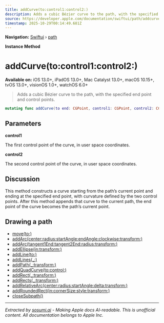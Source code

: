 ```yaml
---
title: addCurve(to:control1:control2:)
description: Adds a cubic Bézier curve to the path, with the specified end point and control points.
source: https://developer.apple.com/documentation/swiftui/path/addcurve(to:control1:control2:)
timestamp: 2025-10-29T00:14:49.681Z
---
```


**Navigation:** [Swiftui](/documentation/swiftui) › [path](/documentation/swiftui/path)

**Instance Method**

# addCurve(to:control1:control2:)

**Available on:** iOS 13.0+, iPadOS 13.0+, Mac Catalyst 13.0+, macOS 10.15+, tvOS 13.0+, visionOS 1.0+, watchOS 6.0+

> Adds a cubic Bézier curve to the path, with the specified end point and control points.

```swift
mutating func addCurve(to end: CGPoint, control1: CGPoint, control2: CGPoint)
```

## Parameters

**control1**

The first control point of the curve, in user space coordinates.



**control2**

The second control point of the curve, in user space coordinates.



## Discussion

This method constructs a curve starting from the path’s current point and ending at the specified end point, with curvature defined by the two control points. After this method appends that curve to the current path, the end point of the curve becomes the path’s current point.

## Drawing a path

- [move(to:)](/documentation/swiftui/path/move(to:))
- [addArc(center:radius:startAngle:endAngle:clockwise:transform:)](/documentation/swiftui/path/addarc(center:radius:startangle:endangle:clockwise:transform:))
- [addArc(tangent1End:tangent2End:radius:transform:)](/documentation/swiftui/path/addarc(tangent1end:tangent2end:radius:transform:))
- [addEllipse(in:transform:)](/documentation/swiftui/path/addellipse(in:transform:))
- [addLine(to:)](/documentation/swiftui/path/addline(to:))
- [addLines(_:)](/documentation/swiftui/path/addlines(_:))
- [addPath(_:transform:)](/documentation/swiftui/path/addpath(_:transform:))
- [addQuadCurve(to:control:)](/documentation/swiftui/path/addquadcurve(to:control:))
- [addRect(_:transform:)](/documentation/swiftui/path/addrect(_:transform:))
- [addRects(_:transform:)](/documentation/swiftui/path/addrects(_:transform:))
- [addRelativeArc(center:radius:startAngle:delta:transform:)](/documentation/swiftui/path/addrelativearc(center:radius:startangle:delta:transform:))
- [addRoundedRect(in:cornerSize:style:transform:)](/documentation/swiftui/path/addroundedrect(in:cornersize:style:transform:))
- [closeSubpath()](/documentation/swiftui/path/closesubpath())

---

*Extracted by [sosumi.ai](https://sosumi.ai) - Making Apple docs AI-readable.*
*This is unofficial content. All documentation belongs to Apple Inc.*
